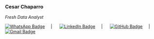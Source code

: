 ### Cesar Chaparro</br>
*Fresh Data Analyst*  

[![WhatsApp Badge](https://img.shields.io/badge/-WhatsApp%20Number%200627520220-brightgreen?style=flat&logo=whatsapp&logoColor=white&link=https://wa.me/0527520220)](https://wa.me/0627520220) &nbsp;&nbsp;&nbsp;&nbsp;| &nbsp;&nbsp;&nbsp;&nbsp; [![LinkedIn Badge](https://img.shields.io/badge/-0072b1?style=flat&logo=Linkedin&logoColor=white&link=https://www.linkedin.com/in/cesar-chaparro-841782106/)](https://www.linkedin.com/in/cesar-chaparro-841782106/) &nbsp;&nbsp;&nbsp;&nbsp;| &nbsp;&nbsp;&nbsp;&nbsp; [![GitHub Badge](https://img.shields.io/badge/-Git%20profile-grey?style=flat&logo=github&logoColor=white&link=https://github.com/CesarChaparro1974/)](https://www.github.com/CesarChaparro1974/) &nbsp;&nbsp;&nbsp;&nbsp;| &nbsp;&nbsp;&nbsp;&nbsp; [![Gmail Badge](https://img.shields.io/badge/-email%20me-c14438?style=flat&logo=Gmail&logoColor=white&link=mailto:cesarchaparrobenlloch@gmail.com)](mailto:cesarchaparrobenlloch@gmail.com)


